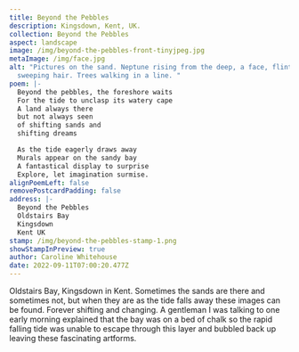 ```yaml
---
title: Beyond the Pebbles
description: Kingsdown, Kent, UK.
collection: Beyond the Pebbles
aspect: landscape
image: /img/beyond-the-pebbles-front-tinyjpeg.jpg
metaImage: /img/face.jpg
alt: "Pictures on the sand. Neptune rising from the deep, a face, flint eyes,
  sweeping hair. Trees walking in a line. "
poem: |-
  Beyond the pebbles, the foreshore waits
  For the tide to unclasp its watery cape
  A land always there 
  but not always seen
  of shifting sands and 
  shifting dreams

  As the tide eagerly draws away
  Murals appear on the sandy bay
  A fantastical display to surprise
  Explore, let imagination surmise.
alignPoemLeft: false
removePostcardPadding: false
address: |-
  Beyond the Pebbles
  Oldstairs Bay
  Kingsdown
  Kent UK
stamp: /img/beyond-the-pebbles-stamp-1.png
showStampInPreview: true
author: Caroline Whitehouse
date: 2022-09-11T07:00:20.477Z
---
```

Oldstairs Bay, Kingsdown in Kent. Sometimes the sands are there and sometimes not, but when they are as the tide falls away these images can be found. Forever shifting and changing. A gentleman I was talking to one early morning explained that the bay was on a bed of chalk so the rapid falling tide was unable to escape through this layer and bubbled back up leaving these fascinating artforms.